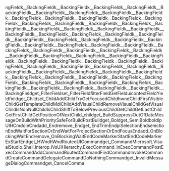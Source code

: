 ngField <Videos>k__BackingField <ColorStops>k__BackingField <SizeInChars>k__BackingField <TabProviders>k__BackingField <IsTextInputInProgress>k__BackingField <Formats>k__BackingField <Projects>k__BackingField <AddedProjects>k__BackingField <RenamedProjects>k__BackingField <RemovedProjects>k__BackingField <UpdatedInformationForProjects>k__BackingField <UpdatedSolutionItemsForProjects>k__BackingField <SearchResults>k__BackingField <AllowTransitiveGuestClients>k__BackingField <IsWritableByGuests>k__BackingField <VisibilityCmdUIContexts>k__BackingField <VisibilityUIContexts>k__BackingField <IsDirectlyGainingKeyboardFocus>k__BackingField <TargetSkus>k__BackingField <LastProcessingStatus>k__BackingField <SearchStatus>k__BackingField <TaskStatus>k__BackingField <ColorKeys>k__BackingField <Format>k__BackingField <IsDataSet>k__BackingField <DropTarget>k__BackingField <IsDefault>k__BackingField <Result>k__BackingField <Element>k__BackingField <ActivatedComponent>k__BackingField <Content>k__BackingField <AutomationEvent>k__BackingField <ScreenPoint>k__BackingField <BringToFront>k__BackingField <LineCount>k__BackingField <EditorModifierCount>k__BackingField <AddedProjectCount>k__BackingField <RenamedProjectCount>k__BackingField <RemovedProjectCount>k__BackingField <UpdatedInformationForProjectCount>k__BackingField <UpdatedSolutionItemsForProjectCount>k__BackingField <ShowCount>k__BackingField <RegistryRoot>k__BackingField <Prompt>k__BackingField <Sort>k__BackingField <SettingsList>k__BackingField <IsTextChangedDuringInput>k__BackingField <LastSearchText>k__BackingField <LastMRUPopulationText>k__BackingField <LastMRUPopulationRequestText>k__BackingField <DisplayText>k__BackingField <UIContext>k__BackingField <ParentTreeView>k__BackingField <PhysicalView>k__BackingField <NoShowAllView>k__BackingField <Window>k__BackingField <ToolWindow>k__BackingField <Index>k__BackingField <GlobalIndex>k__BackingField <BitmapIndex>k__BackingField <Prefix>k__BackingField <Delay>k__BackingField <DeferUntilIntellisenseIsReady>k__BackingField <Key>k__BackingField <Hierarchy>k__BackingField <CurrentAssembly>k__BackingField <SearchQuery>k__BackingField <Factory>k__BackingField <JoinableTaskFactory>k__BackingField <HideDirectory>k__BackingField <Capacity>k__BackingField <Severity>k__BackingField <Priority>k__BackingField <VisibilityIfEmpty>k__BackingField <Property>k__BackingField <AutomationProperty>k__BackingField get_FilterField set_FilterField filterField GetField uicontextField Yield field get_Child set_Child AddChild TryGetFocusedChild hwndChild FirstVisibleChild GetTemplateChild MdiChild AddVisualChild RemoveVisualChild GetVisualChild IsNonNullChild IsChild ShiftToBelowPreviousChild GetChild GetLastChild GetFirstChild GetPositionOfNextChild _child get_Build SuppressOutOfDateMessageOnBuild WithPrioritySafeForBuild PostBuild get_Bold get_SemiBold bold lpUIHCmd oleCmd add_End remove_End get_End TrimEnd piSelectionEnd selectionEnd WaitForSectionOrEnd WaitForProjectSectionOrEnd FocusEnd add_OnBlockingWaitEnd remove_OnBlockingWaitEnd CodeMarkerStartEnd CodeMarkerExStartEnd get_HWnd hWnd RoutedUICommand get_Command Microsoft.VisualStudio.Shell.Interop.IVsUIHierarchy.ExecCommand _inExecCommand PostExecCommand AddCommand RoutedCommand FindCommand InvokeCommand CreateCommand DelegateCommand DoNothingCommand get_InvalidMessageDialogCommand get_CancelComma